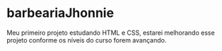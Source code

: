 # barbeariaJhonnie

Meu primeiro projeto estudando HTML e CSS, estarei melhorando esse projeto conforme os níveis do curso forem avançando.
